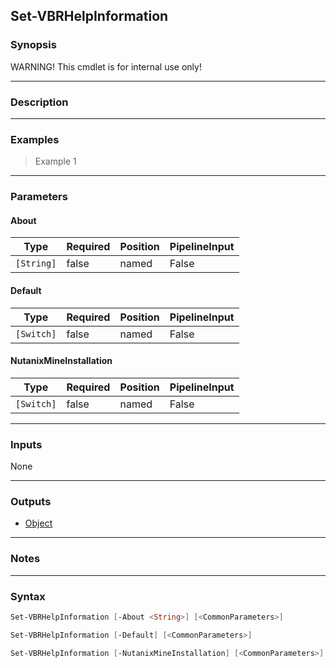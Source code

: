 Set-VBRHelpInformation
----------------------

### Synopsis
WARNING! This cmdlet is for internal use only!

---

### Description

---

### Examples
> Example 1

---

### Parameters
#### **About**

|Type      |Required|Position|PipelineInput|
|----------|--------|--------|-------------|
|`[String]`|false   |named   |False        |

#### **Default**

|Type      |Required|Position|PipelineInput|
|----------|--------|--------|-------------|
|`[Switch]`|false   |named   |False        |

#### **NutanixMineInstallation**

|Type      |Required|Position|PipelineInput|
|----------|--------|--------|-------------|
|`[Switch]`|false   |named   |False        |

---

### Inputs
None

---

### Outputs
* [Object](https://learn.microsoft.com/en-us/dotnet/api/System.Object)

---

### Notes

---

### Syntax
```PowerShell
Set-VBRHelpInformation [-About <String>] [<CommonParameters>]
```
```PowerShell
Set-VBRHelpInformation [-Default] [<CommonParameters>]
```
```PowerShell
Set-VBRHelpInformation [-NutanixMineInstallation] [<CommonParameters>]
```
